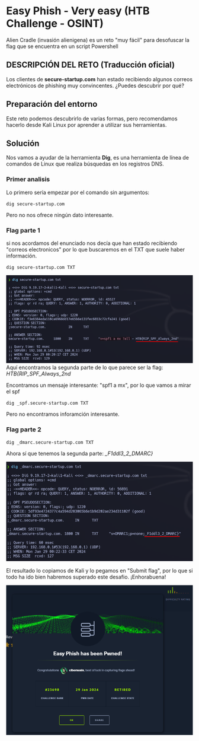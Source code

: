 # Easy Phish - Very easy (HTB Challenge - OSINT)
Alien Cradle (invasión alienigena) es un reto "muy fácil" para desofuscar la flag que se encuentra en un script Powershell

## DESCRIPCIÓN DEL RETO (Traducción oficial)
Los clientes de **secure-startup.com** han estado recibiendo algunos correos electrónicos de phishing muy convincentes. ¿Puedes descubrir por qué?

## Preparación del entorno
Este reto podemos descubrirlo de varias formas, pero recomendamos hacerlo desde Kali Linux por aprender a utilizar sus herramientas.

## Solución
Nos vamos a ayudar de la herramienta **Dig**, es una herramienta de línea de comandos de Linux que realiza búsquedas en los registros DNS.


### Primer analisis
Lo primero sería empezar por el comando sin argumentos:
``` shell
dig secure-startup.com
```
Pero no nos ofrece ningún dato interesante.


### Flag parte 1
si nos acordamos del enunciado nos decía que han estado recibiendo "correos electronicos" por lo que buscaremos en el TXT que suele haber información.

```shell
dig secure-startup.com TXT
```
![curl](Images/dig_txt.png)
Aquí encontramos la segunda parte de lo que parece ser la flag: *HTB{RIP_SPF_Always_2nd*

Encontramos un mensaje interesante: "spf1 a mx", por lo que vamos a mirar el spf 
```shell
dig _spf.secure-startup.com TXT
```
Pero no encontramos inforamción interesante.


### Flag parte 2

```shell
dig _dmarc.secure-startup.com TXT
```
Ahora sí que tenemos la segunda parte: *_F1ddl3_2_DMARC}*

![curl](Images/dig_dmarc.png)

El resultado lo copiamos de Kali y lo pegamos en "Submit flag", por lo que si todo ha ido bien habremos superado este desafio.
¡Enhorabuena!

![curl](Images/flag_captured_easy_phish.png)
